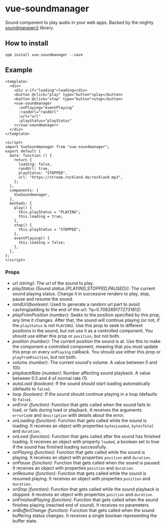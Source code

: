 # vue-soundmanager

Sound component to play audio in your web apps. Backed by the mighty [soundmanager2](https://github.com/scottschiller/SoundManager2) library.

## How to install

`npm install vue-soundmanager --save`

## Example

```vue
<template>
  <div>
    <div v-if="loading">loading</div>
    <button @click="play" type="button">play</button>
    <button @click="stop" type="button">stop</button>
    <vue-soundmanager
      :onPlaying="eventPlaying"
      :randUrl="randUrl" 
      :url="url"
      :playStatus="playStatus"
    ></vue-soundmanager>
  </div>
</template>

<script>
import VueSoundmanager from "vue-soundmanager";
export default {
  data: function () {
    return {
      loading: false,
      randUrl: true, 
      playStatus: "STOPPED",
      url: "https://stream.rockland.de/rockland.mp3",
    };
  },
  components: {
    VueSoundmanager,
  },
  methods: {
    play() {
      this.playStatus = "PLAYING";
      this.loading = true;
    },
    stop() {
      this.playStatus = "STOPPED";
    },
    eventPlaying() {
      this.loading = false;
    },
  },
};
</script>
```

### Props

* *url (string)*: The url of the sound to play.
* *playStatus (Sound.status.{PLAYING,STOPPED,PAUSED})*: The current sound playing status. Change it in successive renders to play, stop, pause and resume the sound.
* *randUrl(boolean)*: Used to generate a random url part to avoid caching(adding to the end of the url: ?q=0.7082691772731812)
* *playFromPosition (number)*: Seeks to the position specified by this prop, any time it changes. After that, the sound will continue playing (or not, if the `playStatus` is not `PLAYING`). Use this prop to seek to different positions in the sound, but not use it as a controlled component. You should use either this prop or `position`, but not both.
* *position (number)*: The current position the sound is at. Use this to make the component a controlled component, meaning that you must update this prop on every `onPlaying` callback. You should use either this prop or `playFromPosition`, but not both.
* *volume (number)*: The current sound's volume. A value between 0 and 100.
* *playbackRate (number)*: Number affecting sound playback. A value between 0.5 and 4 of normal rate (1).
* *autoLoad (boolean)*: If the sound should start loading automatically (defaults to `false`).
* *loop (boolean)*: If the sound should continue playing in a loop (defaults to `false`).
* *onError (function)*: Function that gets called when the sound fails to load, or fails during load or playback. It receives the arguments `errorCode` and `description` with details about the error.
* *onLoading (function)*: Function that gets called while the sound is loading. It receives an object with properties `bytesLoaded`, `bytesTotal` and `duration`.
* *onLoad (function)*: Function that gets called after the sound has finished loading. It receives an object with property `loaded`, a boolean set to true if the sound has finished loading successfully.
* *onPlaying (function)*: Function that gets called while the sound is playing. It receives an object with properties `position` and `duration`.
* *onPause (function)*: Function that gets called when the sound is paused. It receives an object with properties `position` and `duration`.
* *onResume (function)*: Function that gets called while the sound is resumed playing. It receives an object with properties `position` and `duration`.
* *onStop (function)*: Function that gets called while the sound playback is stopped. It receives an object with properties `position` and `duration`.
* *onFinishedPlaying (function)*: Function that gets called when the sound finishes playing (reached end of sound). It receives no parameters.
* *onBufferChange (function)*: Function that gets called when the sound buffering status changes. It receives a single boolean representing the buffer state.